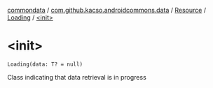 [commondata](../../../index.md) / [com.github.kacso.androidcommons.data](../../index.md) / [Resource](../index.md) / [Loading](index.md) / [&lt;init&gt;](.)

# &lt;init&gt;

`Loading(data: T? = null)`

Class indicating that data retrieval is in progress

